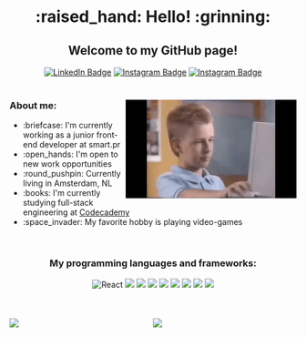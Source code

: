 <h1 align="center">:raised_hand: Hello! :grinning:</h1>
<h2 align="center">Welcome to my GitHub page!</h2>
<div id="social_links" align="center">
  <a href="https://www.linkedin.com/in/vinioliveira-dev/" target="_blank" rel="noopener noreferrer"><img src="https://img.shields.io/badge/LinkedIn-blue?style=for-the-badge&logo=linkedin&logoColor=white" alt="LinkedIn Badge"/></a>
  <a href="https://www.instagram.com/viniciusqueirozoliveira/?igshid=YmMyMTA2M2Y%3D" target="_blank" rel="noopener noreferrer"><img src="https://img.shields.io/badge/Instagram-violet?style=for-the-badge&logo=instagram&logoColor=white" alt="Instagram Badge"/></a>
  <a href="https://www.facebook.com/profile.php?id=100068644265214" target="_blank" rel="noopener noreferrer"><img src="https://img.shields.io/badge/Facebook-darkblue?style=for-the-badge&logo=facebook&logoColor=white" alt="Instagram Badge"/></a>
</div>
<br/>
<div id="about" align="center">
  <img src="./brent.gif" align="right" alt="meme gif" width="300px"/>
  <h3 align="left">About me:</h3>
  <ul align="left">
    <li align="left">:briefcase: I'm currently working as a junior front-end developer at smart.pr</li>
    <li align="left">:open_hands: I'm open to new work opportunities</li>
    <li align="left">:round_pushpin: Currently living in Amsterdam, NL</li>
    <li align="left">:books: I'm currently studying full-stack engineering at <a href="https://www.codecademy.com/">Codecademy</a></li>
    <li align="left">:space_invader: My favorite hobby is playing video-games</li>
  </ul>
</div>
<br/>
<div id="languages_badges" width="100%" align="center">
  <h3 align="center">My programming languages and frameworks:</h3>
  <img src="https://cdn.jsdelivr.net/gh/devicons/devicon/icons/react/react-original.svg" width="70px" alt="React"/>
  <img src="https://cdn.jsdelivr.net/gh/devicons/devicon/icons/redux/redux-original.svg" width="70px"/>
  <img src="https://cdn.jsdelivr.net/gh/devicons/devicon/icons/javascript/javascript-original.svg" width="70px"/>
  <img src="https://cdn.jsdelivr.net/gh/devicons/devicon/icons/html5/html5-original.svg" width="70px"/>
  <img src="https://cdn.jsdelivr.net/gh/devicons/devicon/icons/css3/css3-original.svg" width="70px"/>
  <img src="https://cdn.jsdelivr.net/gh/devicons/devicon/icons/npm/npm-original-wordmark.svg" width="70px"/>
  <img src="https://cdn.jsdelivr.net/gh/devicons/devicon/icons/nodejs/nodejs-original.svg" width="70px"/>
  <img src="https://cdn.jsdelivr.net/gh/devicons/devicon/icons/git/git-original.svg" width="70px"/>
  <img src="https://cdn.jsdelivr.net/gh/devicons/devicon/icons/github/github-original.svg" width="70px"/>
</div>
<br/>
<br/>
<br/>
<div align = "center">
  <img align="left" height = "200px" src="https://github-readme-stats.vercel.app/api/top-langs/?username=vinioliveira-dev&show_icons=true&theme=merko&count_private=true"/>
  <img height = "200px" src="https://github-readme-stats.vercel.app/api?username=vinioliveira-dev&show_icons=true&show_icons=true&theme=merko&count_private=true" />
</div>
